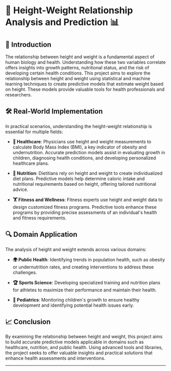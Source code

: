 

# **📏 Height-Weight Relationship Analysis and Prediction 📊**

## **🌟 Introduction**
The relationship between height and weight is a fundamental aspect of human biology and health. Understanding how these two variables correlate offers insights into growth patterns, nutritional status, and the risk of developing certain health conditions. This project aims to explore the relationship between height and weight using statistical and machine learning techniques to create predictive models that estimate weight based on height. These models provide valuable tools for health professionals and researchers.

## **🛠️ Real-World Implementation**
In practical scenarios, understanding the height-weight relationship is essential for multiple fields:

- **🏥 Healthcare**: Physicians use height and weight measurements to calculate Body Mass Index (BMI), a key indicator of obesity and undernutrition. Accurate prediction models assist in evaluating growth in children, diagnosing health conditions, and developing personalized healthcare plans.

- **🥗 Nutrition**: Dietitians rely on height and weight to create individualized diet plans. Predictive models help determine caloric intake and nutritional requirements based on height, offering tailored nutritional advice.

- **🏋️ Fitness and Wellness**: Fitness experts use height and weight data to design customized fitness programs. Predictive tools enhance these programs by providing precise assessments of an individual's health and fitness requirements.

## **🔍 Domain Application**
The analysis of height and weight extends across various domains:

- **🌍 Public Health**: Identifying trends in population health, such as obesity or undernutrition rates, and creating interventions to address these challenges.

- **🏆 Sports Science**: Developing specialized training and nutrition plans for athletes to maximize their performance and maintain their health.

- **👶 Pediatrics**: Monitoring children's growth to ensure healthy development and identifying potential health issues early.

## **📈 Conclusion**
By examining the relationship between height and weight, this project aims to build accurate predictive models applicable in domains such as healthcare, nutrition, and public health. Using advanced tools and libraries, the project seeks to offer valuable insights and practical solutions that enhance health assessments and interventions.

---

